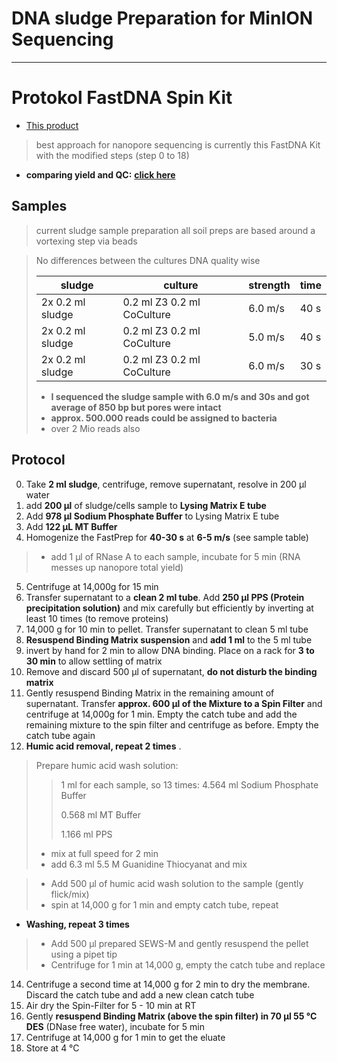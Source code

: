 DNA sludge Preparation for MinION Sequencing
====
___
# Protokol FastDNA Spin Kit

* [This product](https://www.mpbio.com/product.php?pid=116540600&country=223)

> best approach for nanopore sequencing is currently this FastDNA Kit with the modified steps (step 0 to 18)

+ **comparing yield and QC:** [**click here**](../../results/FAST_DNA-AmpBeads_results_1_QC.md)

## Samples

> current sludge sample preparation
> all soil preps are based around a vortexing step via beads

> No differences between the cultures DNA quality wise
>
>| sludge | culture | strength | time |
>| -------- | -------- | -------- |-------- |
>| 2x 0.2 ml sludge|0.2 ml Z3 0.2 ml CoCulture | 6.0 m/s|40 s|
>| 2x 0.2 ml sludge | 0.2 ml Z3 0.2 ml CoCulture | 5.0 m/s|40 s|
>| 2x 0.2 ml sludge | 0.2 ml Z3 0.2 ml CoCulture | 6.0 m/s|30 s|
> * **I sequenced the sludge sample with 6.0 m/s and 30s and got average of 850 bp but pores were intact**
> * **approx. 500.000 reads could be assigned to bacteria**
> * over 2 Mio reads also

## Protocol

0. Take **2 ml sludge**, centrifuge, remove supernatant, resolve in 200 µl water
1. add **200 µl** of sludge/cells sample to **Lysing Matrix E tube**
2. Add **978 µl Sodium Phosphate Buffer** to Lysing Matrix E tube
3. Add **122 µL MT Buffer**
4. Homogenize the FastPrep for **40-30 s** at **6-5 m/s** (see sample table)
> * add 1 µl of RNase A to each sample, incubate for 5 min (RNA messes up nanopore total yield)
5. Centrifuge at 14,000g for 15 min
6. Transfer supernatant to a **clean 2 ml tube**. Add **250 µl PPS (Protein precipitation solution)** and mix carefully but efficiently by inverting at least 10 times (to remove proteins)
7. 14,000 g for 10 min to pellet. Transfer supernatant to clean 5 ml tube
8. **Resuspend Binding Matrix suspension** and **add 1 ml** to the 5 ml tube
9. invert by hand for 2 min to allow DNA binding. Place on a rack for **3 to 30 min** to allow settling of matrix
10. Remove and discard 500 µl of supernatant, **do not disturb the binding matrix**
11. Gently resuspend Binding Matrix in the remaining amount of supernatant. Transfer **approx. 600 µl of the Mixture to a Spin Filter** and centrifuge at 14,000g for 1 min. Empty the catch tube and add the remaining mixture to the spin filter and centrifuge as before. Empty the catch tube again
12. **Humic acid removal, repeat 2 times** .
> Prepare humic acid wash solution:  
>> 1 ml for each sample, so 13 times:
>> 4.564 ml Sodium Phosphate Buffer
>>
>> 0.568 ml MT Buffer
>>
>> 1.166 ml PPS
>>
>
> * mix at full speed for 2 min
> * add 6.3 ml 5.5 M Guanidine Thiocyanat and mix

  >* Add 500 µl of humic acid wash solution to the sample (gently flick/mix)
  >* spin at 14,000 g for 1 min and empty catch tube, repeat

* **Washing, repeat 3 times**
>* Add 500 µl prepared SEWS-M and gently resuspend the pellet using a pipet tip
>* Centrifuge for 1 min at 14,000 g, empty the catch tube and replace

14. Centrifuge a second time at 14,000 g for 2 min to dry the membrane. Discard the catch tube and add a new clean catch tube
15. Air dry the Spin-Filter for 5 - 10 min at RT
16. Gently **resuspend Binding Matrix (above the spin filter) in 70 µl 55 °C DES** (DNase free water), incubate for 5 min
17. Centrifuge at 14,000 g for 1 min to get the eluate
18. Store at 4 °C
